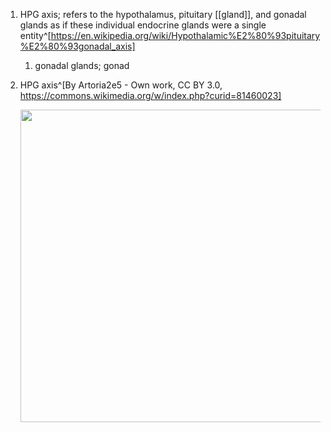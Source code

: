 1. HPG axis; refers to the hypothalamus, pituitary [[gland]], and gonadal glands as if these individual endocrine glands were a single entity^[https://en.wikipedia.org/wiki/Hypothalamic%E2%80%93pituitary%E2%80%93gonadal_axis]
	1. gonadal glands; gonad
2. HPG axis^[By Artoria2e5 - Own work, CC BY 3.0, https://commons.wikimedia.org/w/index.php?curid=81460023]

	<img src="https://upload.wikimedia.org/wikipedia/commons/5/57/Hypothalamic%E2%80%93pituitary%E2%80%93gonadal_axis.svg" width="500" />